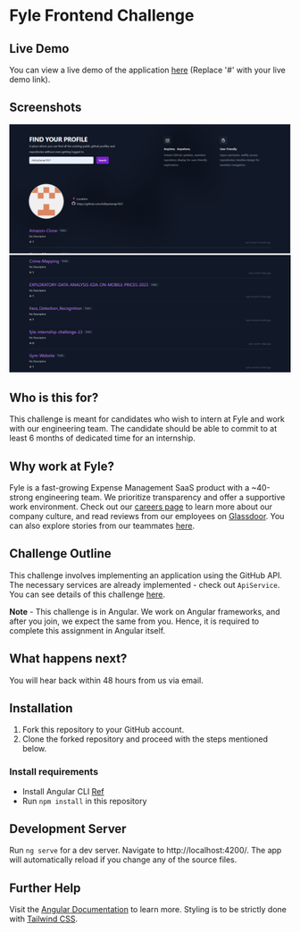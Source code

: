 # Fyle Frontend Challenge

## Live Demo

You can view a live demo of the application [here](#) (Replace '#' with your live demo link).

## Screenshots

![Screenshot 1](./Screenshots/Screenshot%201.png)
![Screenshot 2](./Screenshots/Screenshot%202.png)

## Who is this for?

This challenge is meant for candidates who wish to intern at Fyle and work with our engineering team. The candidate should be able to commit to at least 6 months of dedicated time for an internship.

## Why work at Fyle?

Fyle is a fast-growing Expense Management SaaS product with a ~40-strong engineering team. We prioritize transparency and offer a supportive work environment. Check out our [careers page](https://careers.fylehq.com) to learn more about our company culture, and read reviews from our employees on [Glassdoor](https://www.glassdoor.co.in/Reviews/Fyle-Reviews-E1723235.htm). You can also explore stories from our teammates [here](https://stories.fylehq.com).

## Challenge Outline

This challenge involves implementing an application using the GitHub API. The necessary services are already implemented - check out `ApiService`. You can see details of this challenge [here](https://fyleuniverse.notion.site/fyleuniverse/Fyle-Frontend-development-challenge-cb5085e5e0864e769e7b98c694400aaa).

__Note__ - This challenge is in Angular. We work on Angular frameworks, and after you join, we expect the same from you. Hence, it is required to complete this assignment in Angular itself.

## What happens next?

You will hear back within 48 hours from us via email.

## Installation

1. Fork this repository to your GitHub account.
2. Clone the forked repository and proceed with the steps mentioned below.

### Install requirements

* Install Angular CLI [Ref](https://angular.io/cli)
* Run `npm install` in this repository 

## Development Server

Run `ng serve` for a dev server. Navigate to http://localhost:4200/. The app will automatically reload if you change any of the source files.

## Further Help

Visit the [Angular Documentation](https://angular.io/guide/styleguide) to learn more. Styling is to be strictly done with [Tailwind CSS](https://tailwindcss.com/docs/installation).
